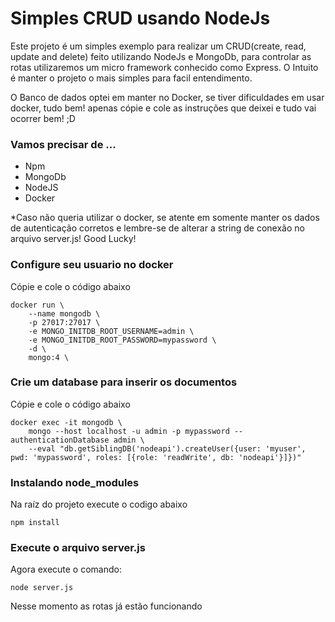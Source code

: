 # Simples CRUD usando NodeJs

Este projeto é um simples exemplo para realizar um CRUD(create, read, update and delete)
feito utilizando NodeJs e MongoDb, para controlar as rotas utilizaremos um micro framework
conhecido como Express. O Intuito é manter o projeto o mais simples para facil entendimento.

O Banco de dados optei em manter no Docker, se tiver dificuldades em usar docker, tudo bem!
apenas cópie e cole as instruções que deixei e tudo vai ocorrer bem! ;D

### Vamos precisar de ...

- Npm
- MongoDb
- NodeJS
- Docker

*Caso não queria utilizar o docker, se atente em somente manter os dados de autenticação corretos
 e lembre-se de alterar a string de conexão no arquivo server.js! Good Lucky!

### Configure seu usuario no docker
Cópie e cole o código abaixo
```
docker run \
    --name mongodb \
    -p 27017:27017 \
    -e MONGO_INITDB_ROOT_USERNAME=admin \
    -e MONGO_INITDB_ROOT_PASSWORD=mypassword \
    -d \
    mongo:4 \
```

### Crie um database para inserir os documentos
Cópie e cole o código abaixo
```
docker exec -it mongodb \
    mongo --host localhost -u admin -p mypassword --authenticationDatabase admin \
    --eval "db.getSiblingDB('nodeapi').createUser({user: 'myuser', pwd: 'mypassword', roles: [{role: 'readWrite', db: 'nodeapi'}]})"
```

### Instalando node_modules
Na raíz do projeto execute o codigo abaixo
```
npm install
```

### Execute o arquivo server.js

Agora execute o comando:
```
node server.js
```

Nesse momento as rotas já estão funcionando
